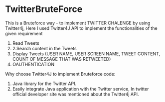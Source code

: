 # TwitterBruteForce
This is a Bruteforce way - to implement TWITTER CHALENGE by using Twitter4j, Here I used Twitter4J API to implement the functionalities of the given requirement

1. Read Tweets
2. 2.Search content in the Tweets
3. Display Tweets (USER NAME, USER SCREEN NAME, TWEET CONTENT, COUNT OF MESSAGE THAT WAS RETWEETED) 
4. OAUTHENTICATION 

Why choose Twitter4J to implement Bruteforce code:
1. Java library for the Twitter API.
2. Easily integrate Java application with the Twitter service, In twitter official developer site was mentioned about the Twitter4j API.

